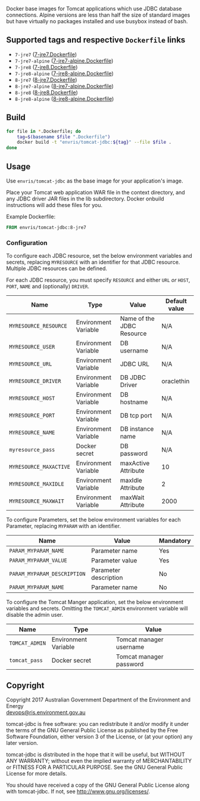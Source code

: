 Docker base images for Tomcat applications which use JDBC database connections. Alpine versions are less than half the size of standard images but have virtually no packages installed and use busybox instead of bash. 

## Supported tags and respective `Dockerfile` links
* `7-jre7` ([7-jre7.Dockerfile](http://github.com/envris/tomcat-jdbc/blob/master/7-jre7.Dockerfile))
* `7-jre7-alpine` ([7-jre7-alpine.Dockerfile](http://github.com/envris/tomcat-jdbc/blob/alpine/7-jre7-alpine.Dockerfile))
* `7-jre8` ([7-jre8.Dockerfile](http://github.com/envris/tomcat-jdbc/blob/master/7-jre8.Dockerfile))
* `7-jre8-alpine` ([7-jre8-alpine.Dockerfile](http://github.com/envris/tomcat-jdbc/blob/-alpine/7-jre8-alpine.Dockerfile))
* `8-jre7` ([8-jre7.Dockerfile](http://github.com/envris/tomcat-jdbc/blob/master/8-jre7.Dockerfile))
* `8-jre7-alpine` ([8-jre7-alpine.Dockerfile](http://github.com/envris/tomcat-jdbc/blob/-alpine/8-jre7-alpine.Dockerfile))
* `8-jre8` ([8-jre8.Dockerfile](http://github.com/envris/tomcat-jdbc/blob/master/8-jre8.Dockerfile))
* `8-jre8-alpine` ([8-jre8-alpine.Dockerfile](http://github.com/envris/tomcat-jdbc/blob/-alpine/8-jre8-alpine.Dockerfile))

## Build
```bash
for file in *.Dockerfile; do
    tag=$(basename $file ".Dockerfile")
    docker build -t "envris/tomcat-jdbc:${tag}" --file $file .
done
```

## Usage
Use `envris/tomcat-jdbc` as the base image for your application's image.

Place your Tomcat web application WAR file in the context directory, and any JDBC driver JAR files in the lib subdirectory. Docker onbuild instructions will add these files for you.

Example Dockerfile:
```dockerfile
FROM envris/tomcat-jdbc:8-jre7
```

### Configuration
To configure each JDBC resource, set the below environment variables and secrets, replacing `MYRESOURCE` with an identifier for that JDBC resource.
Multiple JDBC resources can be defined.

For each JDBC resource, you must specify `RESOURCE` and either `URL` _or_ `HOST`, `PORT`, `NAME` and (optionally) `DRIVER`.

| Name | Type | Value | Default value |
|------|------|-------|---------------|
| `MYRESOURCE_RESOURCE` | Environment Variable | Name of the JDBC Resource | N/A |
| `MYRESOURCE_USER` | Environment Variable | DB username | N/A |
| `MYRESOURCE_URL` | Environment Variable | JDBC URL | N/A |
| `MYRESOURCE_DRIVER` | Environment Variable | DB JDBC Driver | oraclethin |
| `MYRESOURCE_HOST` | Environment Variable | DB hostname | N/A |
| `MYRESOURCE_PORT` | Environment Variable | DB tcp port | N/A |
| `MYRESOURCE_NAME` | Environment Variable | DB instance name | N/A |
| `myresource_pass` | Docker secret | DB password | N/A |
| `MYRESOURCE_MAXACTIVE` | Environment Variable | maxActive Attribute | 10 |
| `MYRESOURCE_MAXIDLE` | Environment Variable | maxIdle Attribute | 2 |
| `MYRESOURCE_MAXWAIT` | Environment Variable | maxWait Attribute | 2000 |

To configure Parameters, set the below environment variables for each Parameter, replacing `MYPARAM` with an identifier.

| Name | Value | Mandatory |
|------|-------|-----------|
| `PARAM_MYPARAM_NAME` | Parameter name | Yes |
| `PARAM_MYPARAM_VALUE` | Parameter value | Yes |
| `PARAM_MYPARAM_DESCRIPTION` | Parameter description | No |
| `PARAM_MYPARAM_NAME` | Parameter name | No |

To configure the Tomcat Manger application, set the below environment variables and secrets.
Omitting the `TOMCAT_ADMIN` environment variable will disable the admin user.

| Name | Type | Value |
|------|------|-------|
| `TOMCAT_ADMIN` | Environment Variable | Tomcat manager username |
| `tomcat_pass` | Docker secret | Tomcat manager password |

## Copyright
Copyright 2017 Australian Government Department of the Environment and Energy  
<devops@ris.environment.gov.au>

tomcat-jdbc is free software: you can redistribute it and/or modify
it under the terms of the GNU General Public License as published by
the Free Software Foundation, either version 3 of the License, or
(at your option) any later version.

tomcat-jdbc is distributed in the hope that it will be useful,
but WITHOUT ANY WARRANTY; without even the implied warranty of
MERCHANTABILITY or FITNESS FOR A PARTICULAR PURPOSE.  See the
GNU General Public License for more details.

You should have received a copy of the GNU General Public License
along with tomcat-jdbc.  If not, see <http://www.gnu.org/licenses/>.
